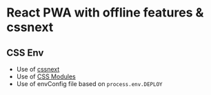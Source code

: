 # React PWA with offline features & cssnext

## CSS Env
- Use of [cssnext](http://cssnext.io/usage/)
- Use of [CSS Modules](https://github.com/css-modules/css-modules)
- Use of envConfig file based on `process.env.DEPLOY`
